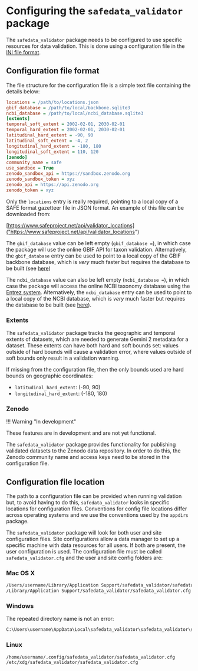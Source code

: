 # Configuring the `safedata_validator` package

The `safedata_validator` package needs to be configured to use specific
resources for data validation. This is done using a configuration file in the
[INI file format](https://en.wikipedia.org/wiki/INI_file).

## Configuration file format

The file structure for the configuration file is a simple text file containing
the details below:

```ini
locations = /path/to/locations.json
gbif_database = /path/to/local/backbone.sqlite3
ncbi_database = /path/to/local/ncbi_database.sqlite3
[extents]
temporal_soft_extent = 2002-02-01, 2030-02-01
temporal_hard_extent = 2002-02-01, 2030-02-01
latitudinal_hard_extent = -90, 90
latitudinal_soft_extent = -4, 2
longitudinal_hard_extent = -180, 180
longitudinal_soft_extent = 110, 120
[zenodo]
community_name = safe
use_sandbox = True
zenodo_sandbox_api = https://sandbox.zenodo.org
zenodo_sandbox_token = xyz
zenodo_api = https://api.zenodo.org
zenodo_token = xyz
```

Only the `locations` entry is really required, pointing to a local copy of a
SAFE format gazetteer file in JSON format. An example of this file can be
downloaded from:

[https://www.safeproject.net/api/validator_locations]("https://www.safeproject.net/api/validator_locations")

The `gbif_database` value can be left empty (`gbif_database =`), in which case
the package will use the online GBIF API for taxon validation. Alternatively,
the `gbif_database` entry can be used to point to a local copy of the GBIF
backbone database, which is _very_ much faster but requires the database to be
built (see [here](build_local_gbif))

The `ncbi_database` value can also be left empty (`ncbi_database =`), in which case the
package will access the online NCBI taxonomy database using the [Entrez
system](https://www.ncbi.nlm.nih.gov/Web/Search/entrezfs.html). Alternatively, the
`ncbi_database` entry can be used to point to a local copy of the NCBI database, which
is _very_ much faster but requires the database to be built (see
[here](build_local_ncbi)).

### Extents

The `safedata_validator` package tracks the geographic and temporal extents of
datasets, which are needed to generate Gemini 2 metadata for a dataset. These
extents can have both hard and soft bounds set: values outside of hard bounds
will cause a validation error, where values outside of soft bounds only result
in a validation warning.

If missing from the configuration file, then the only bounds used are hard bounds
on geographic coordinates:

* `latitudinal_hard_extent`: (-90, 90)
* `longitudinal_hard_extent`: (-180, 180)

### Zenodo

!!! Warning "In development"

  These features are in development and are not yet functional.

The `safedata_validator` package provides functionality for publishing validated
datasets to the Zenodo data repository. In order to do this, the Zenodo
community name and access keys need to be stored in the configuration file.

## Configuration file location

The path to a configuration file can be provided when running validation but, to
avoid having to do this,  `safedata_validator` looks in specific locations for
configuration files. Conventions for config file locations differ across
operating systems and we use the conventions used by the `appdirs` package.

The `safedata_validator` package will look for both user and site configuration
files. Site configurations allow a data manager to set up a specific machine
with data resources for all users. If both are present, the user configuration
is used. The configuration file must be called `safedata_validator.cfg` and the
user and site config folders are:

### Mac OS X

```sh
/Users/username/Library/Application Support/safedata_validator/safedata_validator.cfg
/Library/Application Support/safedata_validator/safedata_validator.cfg
```

### Windows

The repeated directory name is not an error:

```sh
C:\Users\username\AppData\Local\safedata_validator\safedata_validator\safedata_validator.cfg
```

### Linux

```sh
/home/username/.config/safedata_validator/safedata_validator.cfg
/etc/xdg/safedata_validator/safedata_validator.cfg
```
